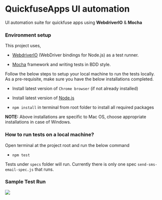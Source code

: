 # QuickfuseApps UI automation
UI automation suite for quickfuse apps using **WebdriverIO** &amp; **Mocha**

### Environment setup

This project uses,

* [WebdriverIO](http://webdriver.io/) (WebDriver bindings for Node.js) as a test runner. 

* [Mocha](https://mochajs.org/) framework and writing tests in BDD style.


Follow the below steps to setup your local machine to run the tests locally.
As a pre-requisite, make sure you have the below installations completed.


- Install latest version of `Chrome browser` (if not already installed)

- Install latest version of [Node.js](https://nodejs.org/dist/v10.12.0/node-v10.12.0.pkg)
	 
- `npm install` in terminal from root folder to install all required packages

**NOTE:** Above installations are specific to Mac OS, choose appropriate installations in case of Windows.

### How to run tests on a local machine?

  Open terminal at the project root and run the below command
   
   - `npm test`

  Tests under `specs` folder will run. Currently there is only one spec `send-sms-email-spec.js` that runs.

### Sample Test Run   

  [![](http://img.youtube.com/vi/k_7BK1DoLb4/0.jpg)](http://www.youtube.com/watch?v=k_7BK1DoLb4 "Quickfuseapps")

